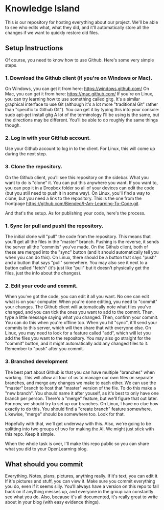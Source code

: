# Knowledge Island
This is our repository for hosting everything about our project. We'll be able to see who edits what, what they did, and it'll automatically store all the changes if we want to quickly restore old files.

## Setup Instructions
Of course, you need to know how to use Github. Here's some very simple steps.
### 1. Download the Github client (if you're on Windows or Mac).
On Windows, you can get it from here: https://windows.github.com/
On Mac, you can get it from here: https://mac.github.com/
If you're on Linux, you can try learning how to use something called gitg. It's a similar graphical interface to use Git (although it's a lot more "traditional Git" rather than "specific to Github Git"). You can get it by typing this into your console: sudo apt-get install gitg
A lot of the terminology I'll be using is the same, but the directions may be different. You'll be able to do roughly the same things though.

### 2. Log in with your GitHub account.
Use your Github account to log in to the client. For Linux, this will come up during the next step.

### 3. Clone the repository.
On the Github client, you'll see this repository on the sidebar. What you want to do is "clone" it. You can put this anywhere you want. If you want to, you can pop it in a Dropbox folder so all of your devices can edit the code (but you still need to push it in some way).
On Linux, you'll find a way to clone, but you need a link to the repository. This is the one from the frontpage https://github.com/Biendeo/I-Am-Learning-To-Code.git.

And that's the setup. As for publishing your code, here's the process.
### 1. Sync (or pull and push) the repository.
The initial clone will "pull" the code from the repository. This means that you'll get all the files in the "master" branch. Pushing is the reverse, it sends the server all the "commits" you've made. On the Github client, both of these are merged into the "sync" button (and it should automatically tell you when you can do this).
On Linux, there should be a button that says "push" and a button that says "pull" somewhere. You may also see it next to a button called "fetch" (it's just like "pull" but it doesn't physically get the files, just the info about the changes).

### 2. Edit your code and commit.
When you've got the code, you can edit it all you want. No one can edit what is on your computer. When you're done editing, you need to "commit" your changes. The Github client will automatically note what files you've changed, and you can tick the ones you want to add to the commit. Then, type a little message saying what you changed. Then, confirm your commit. You can do this when you're offline too. When you hit "sync", it'll send your commits to this server, which will then share that with everyone else.
On Linux, you may need to look for a feature called "add", which will let you add the files you want to the repository. You may also go straight for the "commit" button, and it might automatically add any changed files to it. Remember to "push" after you commit.

### 3. Branched development
The best part about Github is that you can have multiple "branches" when working. This will allow all four of us to manage our own files on separate branches, and merge any changes we make to each other. We can use the "master" branch to host that "master" version of the file. To do this make a "new branch". You should name it after youself, as it's best to only have one branch per person. There's a "merge" feature, but we'll figure that out later. For now, we should try to set up our branches.
On Linux, I have no clue how exactly to do this. You should find a "create branch" feature somewhere. Likewise, "merge" should be somewhere too. Look for that.

Hopefully with that, we'll get underway with this. Also, we're going to be splitting into two groups of two for making the AI. We might just stick with this repo. Keep it simple.

When the whole task is over, I'll make this repo public so you can share what you did to your OpenLearning blog.

## What should you commit
Everything. Notes, plans, pictures, anything really. If it's text, you can edit it. If it's pictures and stuff, you can view it. Make sure you commit everything you do, even if it seems silly. You'll always have a version on this repo to fall back on if anything messes up, and everyone in the group can constantly see what you do. Also, because it's all documented, it's really great to write about in your blog (with easy evidence things).
